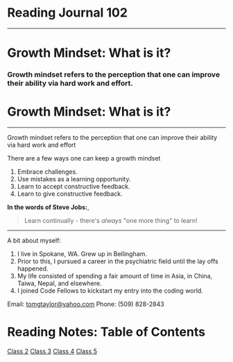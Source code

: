 # **Reading Journal 102**

---

# Growth Mindset: What is it?

### Growth mindset refers to the perception that one can improve their ability via hard work and effort.

# Growth Mindset: What is it?

---

Growth mindset refers to the perception that one can improve their ability via hard work and effort

There are a few ways one can keep a growth mindset

1. Embrace challenges.
2. Use mistakes as a learning opportunity.
3. Learn to accept constructive feedback.
4. Learn to give constructive feedback.

**In the words of Steve Jobs:**,
> Learn continually - there's *always* "one more thing" to learn!

---

A bit about myself:

1. I live in Spokane, WA. Grew up in Bellingham.
2. Prior to this, I pursued a career in the psychiatric field until the lay offs happened.
3. My life consisted of spending a fair amount of time in Asia, in China, Taiwa, Nepal, and elsewhere.
4. I joined Code Fellows to kickstart my entry into the coding world. 

Email: tomgtaylor@yahoo.com
Phone: (509) 828-2843

# Reading Notes: Table of Contents
[Class 2](https://tomgtaylor.github.io/reading-notes/class2)
[Class 3](https://tomgtaylor.github.io/reading-notes/class3) 
[Class 4](https://tomgtaylor.github.io/reading-notes/class4) 
[Class 5](https://tomgtaylor.github.io/reading-notes/class5)
